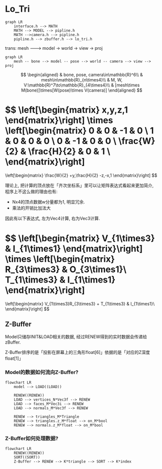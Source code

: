 # Lo_Tri

```mermaid
graph LR
    interface.h --> MATH
    MATH --> MODEL --> pipline.h
    MATH -->camera.h --> pipline.h
    pipline.h --> zbuffer.h --> lo_tri.h
```

trans: mesh ---> model -> world -> view -> proj

```mermaid
graph LR
    mesh -- bone --> model -- pose --> world -- camera --> view --> proj
```

$$
\begin{aligned}
& bone, pose, camera\in\mathbb{R}^6\\
& mesh\in\mathbb{R}_{n\times4}\\
& M, W, V:\mathbb{R}^7\to\mathbb{R}_{4\times4}\\
& [mesh\times M(bone)]\times[W(pose)\times V(camera)]
\end{aligned}
$$

$$
\left[\begin{matrix}
x,y,z,1
\end{matrix}\right]
\times
\left[\begin{matrix}
0 & 0 & -1 & 0 \\
1 & 0 & 0 & 0 \\
0 & -1 & 0 & 0 \\
\frac{W}{2} & \frac{H}{2} & 0 & 1 \\
\end{matrix}\right]
=
\left[\begin{matrix}
\frac{W}{2} +y,\frac{H}{2} -z,-x,1
\end{matrix}\right]
$$

理论上, 把计算的顶点放在「齐次坐标系」里可以让矩阵表达式看起来更加简介, 程序上不这么做的理由也有:

* Nx4的顶点数据w分量都为1, 明显冗余.
* 乘法的开销比加法大

因此有以下表达式, 左为Vec4计算, 右为Vec3计算.

$$
\left[\begin{matrix}
V_{1\times3} & I_{1\times1}
\end{matrix}\right]
\times
\left[\begin{matrix}
R_{3\times3} & O_{3\times1}\\
T_{1\times3} & I_{1\times1}
\end{matrix}\right]
=
\left[\begin{matrix}
V_{1\times3}R_{3\times3} + T_{1\times3} & I_{1\times1}\\
\end{matrix}\right]
$$

## Z-Buffer

Model只储存INIT&LOAD相关的数据, 经过RENEW得到的实时数据会传递给zBuffer.

Z-Buffer排序的是「投影在屏幕上的三角形float[6]」依据的是「对应的Z深度float[1]」

### Model的数据如何流向Z-Buffer?

```mermaid
flowchart LR
    model --> LOAD((LOAD))

    RENEW((RENEW))
    LOAD --> vertices_N*Vec3f --> RENEW
    LOAD --> faces_M*Vec3i --> RENEW
    LOAD --> normals_M*Vec3f --> RENEW

    RENEW --> triangles_M*Triangle
    RENEW --> triangles.z_M*float --> on_M*bool
    RENEW --> normals.z_M*float --> on_M*bool
```

### Z-Buffer如何处理数据?

```mermaid
flowchart LR
    RENEW((RENEW))
    SORT((SORT))
    Z-Buffer --> RENEW --> K*triangle --> SORT --> K*index
```
